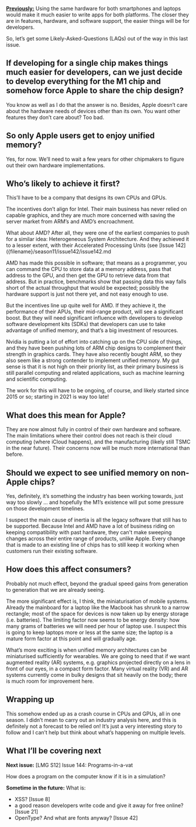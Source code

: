 [**Previously:**](https://buttondown.email/laymansguide/archive/) Using the same hardware for both smartphones and laptops would make it much easier to write apps for both platforms. The closer they are in features, hardware, and software support, the easier things will be for developers.

So, let’s get some Likely-Asked-Questions (LAQs) out of the way in this last issue.

## If developing for a single chip makes things much easier for developers, can we just decide to develop everything for the M1 chip and somehow force Apple to share the chip design?

You know as well as I do that the answer is no. Besides, Apple doesn’t care about the hardware needs of devices other than its own. You want other features they don’t care about? Too bad.

## So only Apple users get to enjoy unified memory?

Yes, for now. We’ll need to wait a few years for other chipmakers to figure out their own hardware implementations.

## Who’s likely to achieve it first?

This’ll have to be a company that designs its own CPUs and GPUs.

The incentives don’t align for Intel. Their main business has never relied on capable graphics, and they are much more concerned with saving the server market from ARM’s and AMD’s encroachment.

What about AMD? After all, they were one of the earliest companies to push for a similar idea: Heterogeneous System Architecture. And they achieved it to a lesser extent, with their Accelerated Processing Units (see [Issue 142]({filename}/season11/issue142/issue142.md

AMD has made this possible in software; that means as a programmer, you can command the CPU to store data at a memory address, pass that address to the GPU, and then get the GPU to retrieve data from that address. But in practice, benchmarks show that passing data this way falls short of the actual throughput that would be expected; possibly the hardware support is just not there yet, and not easy enough to use.

But the incentives line up quite well for AMD. If they achieve it, the performance of their APUs, their mid-range product, will see a significant boost. But they will need significant influence with developers to develop software development kits (SDKs) that developers can use to take advantage of unified memory, and that’s a big investment of resources.

Nvidia is putting a lot of effort into catching up on the CPU side of things, and they have been pushing lots of ARM chip designs to complement their strength in graphics cards. They have also recently bought ARM, so they also seem like a strong contender to implement unified memory. My gut sense is that it is not high on their priority list, as their primary business is still parallel computing and related applications, such as machine learning and scientific computing.

The work for this will have to be ongoing, of course, and likely started since 2015 or so; starting in 2021 is way too late!

## What does this mean for Apple?

They are now almost fully in control of their own hardware and software. The main limitations where their control does not reach is their cloud computing (where iCloud happens), and the manufacturing (likely still TSMC in the near future). Their concerns now will be much more international than before.

## Should we expect to see unified memory on non-Apple chips?

Yes, definitely, it’s something the industry has been working towards, just way too slowly ... and hopefully the M1’s existence will put some pressure on those development timelines.

I suspect the main cause of inertia is all the legacy software that still has to be supported. Because Intel and AMD have a lot of business riding on keeping compatibility with past hardware, they can't make sweeping changes across their entire range of products, unlike Apple. Every change that is made to an existing line of chips has to still keep it working when customers run their existing software.

## How does this affect consumers?

Probably not much effect, beyond the gradual speed gains from generation to generation that we are already seeing.

The more significant effect is, I think, the miniaturisation of mobile systems. Already the mainboard for a laptop like the Macbook has shrunk to a narrow rectangle; most of the space for devices is now taken up by energy storage (i.e. batteries). The limiting factor now seems to be energy density: how many grams of batteries we will need per hour of laptop use. I suspect this is going to keep laptops more or less at the same size; the laptop is a mature form factor at this point and will gradually age.

What’s more exciting is when unified memory architectures can be miniaturised sufficiently for wearables. We are going to need that if we want augmented reality (AR) systems, e.g. graphics projected directly on a lens in front of our eyes, in a compact form factor. Many virtual reality (VR) and AR systems currently come in bulky designs that sit heavily on the body; there is much room for improvement here.

## Wrapping up

This somehow ended up as a crash course in CPUs and GPUs, all in one season. I didn’t mean to carry out an industry analysis here, and this is definitely not a forecast to be relied on! It’s just a very interesting story to follow and I can’t help but think about what’s happening on multiple levels.

## What I’ll be covering next

**Next issue:** [LMG S12] Issue 144: Programs-in-a-vat

How does a program on the computer know if it is in a simulation?

**Sometime in the future:** What is:

- XSS? [Issue 8]
- a good reason developers write code and give it away for free online? [Issue 21]
- OpenType? And what are fonts anyway? [Issue 42]
